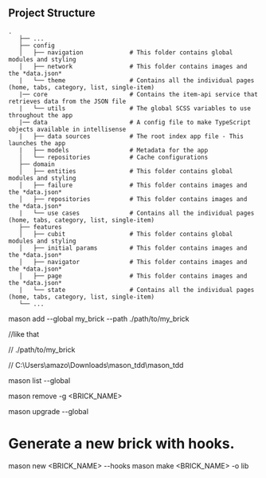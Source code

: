 ## Project Structure

```
.
   ├── ...
   ├── config                       
   │   ├── navigation             # This folder contains global modules and styling
   │   ├── network                # This folder contains images and the *data.json*
   |   └── theme                  # Contains all the individual pages (home, tabs, category, list, single-item)
   |── core                       # Contains the item-api service that retrieves data from the JSON file
   |   └── utils                  # The global SCSS variables to use throughout the app
   |── data                       # A config file to make TypeScript objects available in intellisense
   |   ├── data sources           # The root index app file - This launches the app
   |   ├── models                 # Metadata for the app
   │   └── repositories           # Cache configurations
   ├── domain                       
   │   ├── entities               # This folder contains global modules and styling
   │   ├── failure                # This folder contains images and the *data.json*
   │   ├── repositories           # This folder contains images and the *data.json*
   |   └── use cases              # Contains all the individual pages (home, tabs, category, list, single-item)
   ├── features                       
   │   ├── cubit                  # This folder contains global modules and styling
   │   ├── initial params         # This folder contains images and the *data.json*
   │   ├── navigator              # This folder contains images and the *data.json*
   │   ├── page                   # This folder contains images and the *data.json*
   |   └── state                  # Contains all the individual pages (home, tabs, category, list, single-item)
   └── ...
```



mason add --global my_brick --path ./path/to/my_brick

//like that

// ./path/to/my_brick

// C:\Users\amazo\Downloads\mason_tdd\mason_tdd

mason list --global

mason remove -g <BRICK_NAME>

mason upgrade --global

# Generate a new brick with hooks.
mason new <BRICK_NAME> --hooks
mason make <BRICK_NAME> -o lib
